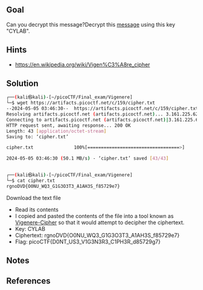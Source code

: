 ## Goal
Can you decrypt this message?Decrypt this [message](https://artifacts.picoctf.net/c/159/cipher.txt) using this key "CYLAB".
## Hints
+ https://en.wikipedia.org/wiki/Vigen%C3%A8re_cipher
## Solution

```bash
┌──(kali㉿kali)-[~/picoCTF/Final_exam/Vigenere]
└─$ wget https://artifacts.picoctf.net/c/159/cipher.txt 
--2024-05-05 03:46:30--  https://artifacts.picoctf.net/c/159/cipher.txt
Resolving artifacts.picoctf.net (artifacts.picoctf.net)... 3.161.225.62, 3.161.225.11, 3.161.225.3, ...
Connecting to artifacts.picoctf.net (artifacts.picoctf.net)|3.161.225.62|:443... connected.
HTTP request sent, awaiting response... 200 OK
Length: 43 [application/octet-stream]
Saving to: ‘cipher.txt’

cipher.txt               100%[==================================>]      43  --.-KB/s    in 0s      

2024-05-05 03:46:30 (50.1 MB/s) - ‘cipher.txt’ saved [43/43]

                                                                                                    
┌──(kali㉿kali)-[~/picoCTF/Final_exam/Vigenere]
└─$ cat cipher.txt 
rgnoDVD{O0NU_WQ3_G1G3O3T3_A1AH3S_f85729e7}

````

 Download the text file
+ Read its contents
+ I copied and pasted the contents of the file into a tool known as [Vigenere-Cipher](https://www.dcode.fr/vigenere-cipher) so that it would attempt to decipher the ciphertext.
+ Key: CYLAB
+ Ciphertext: rgnoDVD{O0NU_WQ3_G1G3O3T3_A1AH3S_f85729e7}
+ Flag: picoCTF{D0NT_US3_V1G3N3R3_C1PH3R_d85729g7}
## Notes

## References